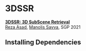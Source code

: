 # 3DSSR

**[3DSSR: 3D SubScene Retrieval][1]**  
[Reza Asad][RA], [Manolis Savva][MS], SGP 2021


## Installing Dependencies


[1]: https://sgp2021.github.io/
[RA]: https://reza-asad.github.io/
[MS]: https://msavva.github.io/

